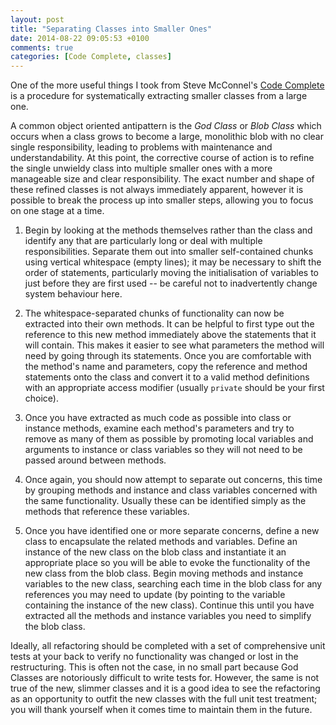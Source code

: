 ```yaml
---
layout: post
title: "Separating Classes into Smaller Ones"
date: 2014-08-22 09:05:53 +0100
comments: true
categories: [Code Complete, classes]
---
```


One of the more useful things I took from Steve McConnel's [Code Complete](http://www.amazon.co.uk/Code-Complete-Practical-Handbook-Construction/dp/0735619670) is a procedure for systematically extracting smaller classes from a large one.

A common object oriented antipattern is the *God Class* or *Blob Class* which occurs when a class grows to become a large, monolithic blob with no clear single responsibility, leading to problems with maintenance and understandability. At this point, the corrective course of action is to refine the single unwieldy class into multiple smaller ones with a more manageable size and clear responsibility. The exact number and shape of these refined classes is not always immediately apparent, however it is possible to break the process up into smaller steps, allowing you to focus on one stage at a time.

1. Begin by looking at the methods themselves rather than the class and identify any that are particularly long or deal with multiple responsibilities. Separate them out into smaller self-contained chunks using vertical whitespace (empty lines); it may be necessary to shift the order of statements, particularly moving the initialisation of variables to just before they are first used -- be careful not to inadvertently change system behaviour here.

2. The whitespace-separated chunks of functionality can now be extracted into their own methods. It can be helpful to first type out the reference to this new method immediately above the statements that it will contain. This makes it easier to see what parameters the method will need by going through its statements. Once you are comfortable with the method's name and parameters, copy the reference and method statements onto the class and convert it to a valid method definitions with an appropriate access modifier (usually `private` should be your first choice).

3.  Once you have extracted as much code as possible into class or instance methods, examine each method's parameters and try to remove as many of them as possible by promoting local variables and arguments to instance or class variables so they will not need to be passed around between methods.

4. Once again, you should now attempt to separate out concerns, this time by grouping methods and instance and class variables concerned with the same functionality. Usually these can be identified simply as the methods that reference these variables.

5. Once you have identified one or more separate concerns, define a new class to encapsulate the related methods and variables. Define an instance of the new class on the blob class and instantiate it an appropriate place so you will be able to evoke the functionality of the new class from the blob class. Begin moving methods and instance variables to the new class, searching each time in the blob class for any references you may need to update (by pointing to the variable containing the instance of the new class). Continue this until you have extracted all the methods and instance variables you need to simplify the blob class.

Ideally, all refactoring should be completed with a set of comprehensive unit tests at your back to verify no functionality was changed or lost in the restructuring. This is often not the case, in no small part because God Classes are notoriously difficult to write tests for. However, the same is not true of the new, slimmer classes and it is a good idea to see the refactoring as an opportunity to outfit the new classes with the full unit test treatment; you will thank yourself when it comes time to maintain them in the future.
